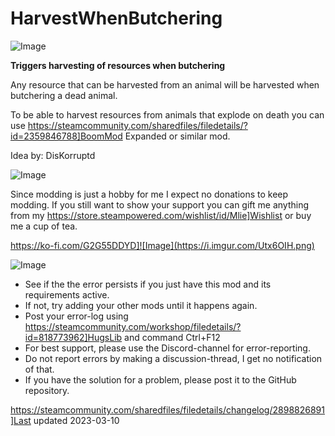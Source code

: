 # HarvestWhenButchering

![Image](https://i.imgur.com/buuPQel.png)


**Triggers harvesting of resources when butchering**

Any resource that can be harvested from an animal will be harvested when butchering a dead animal.

To be able to harvest resources from animals that explode on death you can use https://steamcommunity.com/sharedfiles/filedetails/?id=2359846788]BoomMod Expanded or similar mod.

Idea by: DisKorruptd

![Image](https://i.imgur.com/O0IIlYj.png)

Since modding is just a hobby for me I expect no donations to keep modding. If you still want to show your support you can gift me anything from my https://store.steampowered.com/wishlist/id/Mlie]Wishlist or buy me a cup of tea.

https://ko-fi.com/G2G55DDYD]![Image](https://i.imgur.com/Utx6OIH.png)


![Image](https://i.imgur.com/PwoNOj4.png)



-  See if the the error persists if you just have this mod and its requirements active.
-  If not, try adding your other mods until it happens again.
-  Post your error-log using https://steamcommunity.com/workshop/filedetails/?id=818773962]HugsLib and command Ctrl+F12
-  For best support, please use the Discord-channel for error-reporting.
-  Do not report errors by making a discussion-thread, I get no notification of that.
-  If you have the solution for a problem, please post it to the GitHub repository.


https://steamcommunity.com/sharedfiles/filedetails/changelog/2898826891]Last updated 2023-03-10
